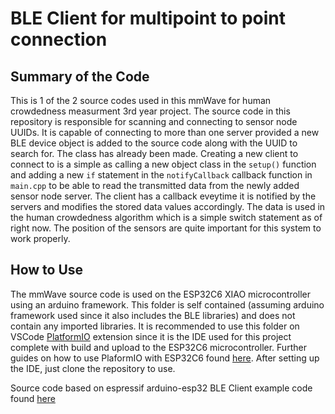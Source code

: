 # BLE Client for multipoint to point connection

## Summary of the Code
This is 1 of the 2 source codes used in this mmWave for human crowdedness measurment 3rd year project. The source code in this repository is responsible for scanning and connecting to sensor node UUIDs. It is capable of connecting to more than one server provided a new BLE device object is added to the source code along with the UUID to search for. The class has already been made. Creating a new client to connect to is a simple as calling a new object class in the `setup()` function and adding a new `if` statement in the `notifyCallback` callback function in `main.cpp` to be able to read the transmitted data from the newly added sensor node server. The client has a callback eveytime it is notified by the servers and modifies the stored data values accordingly. The data is used in the human crowdedness algorithm which is a simple switch statement as of right now. The position of the sensors are quite important for this system to work properly.


## How to Use
The mmWave source code is used on the ESP32C6 XIAO microcontroller using an arduino framework. This folder is self contained (assuming arduino framework used since it also includes the BLE libraries) and does not contain any imported libraries. It is recommended to use this folder on VSCode [PlatformIO](https://platformio.org) extension since it is the IDE used for this project complete with build and upload to the ESP32C6 microcontroller. Further guides on how to use PlaformIO with ESP32C6 found [here](https://wiki.seeedstudio.com/xiao_esp32c6_with_platform_io/). After setting up the IDE, just clone the repository to use.


Source code based on espressif arduino-esp32 BLE Client example code found [here](https://github.com/espressif/arduino-esp32/tree/master/libraries/BLE/examples/Client)

